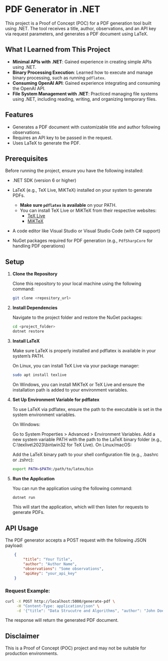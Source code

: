 # PDF Generator in .NET

This project is a Proof of Concept (POC) for a PDF generation tool built using .NET. The tool receives a title, author, observations, and an API key via request parameters, and generates a PDF document using LaTeX.

## What I Learned from This Project

- **Minimal APIs with .NET**: Gained experience in creating simple APIs using .NET.
- **Binary Processing Execution**: Learned how to execute and manage binary processing, such as running `pdflatex`.
- **Consuming OpenAI API**: Gained experience integrating and consuming the OpenAI API.
- **File System Management with .NET**: Practiced managing file systems using .NET, including reading, writing, and organizing temporary files.

## Features

- Generates a PDF document with customizable title and author following observations.
- Requires an API key to be passed in the request.
- Uses LaTeX to generate the PDF.

## Prerequisites

Before running the project, ensure you have the following installed:

- .NET SDK (version 6 or higher)
- LaTeX (e.g., TeX Live, MiKTeX) installed on your system to generate PDFs.
  - **Make sure `pdflatex` is available** on your PATH. 
  - You can install TeX Live or MiKTeX from their respective websites:
    - [TeX Live](https://www.tug.org/texlive/)
    - [MiKTeX](https://miktex.org/)

- A code editor like Visual Studio or Visual Studio Code (with C# support)
- NuGet packages required for PDF generation (e.g., `PdfSharpCore` for handling PDF operations)

## Setup

1. **Clone the Repository**

   Clone this repository to your local machine using the following command:

   ```bash
   git clone <repository_url>
   ```

2. **Install Dependencies**

    Navigate to the project folder and restore the NuGet packages:
    ```bash
    cd <project_folder>
    dotnet restore
    ```

3. **Install LaTeX**

    Make sure LaTeX is properly installed and pdflatex is available in your system’s PATH.

    On Linux, you can install TeX Live via your package manager:
    ```bash
    sudo apt install texlive
    ```

    On Windows, you can install MiKTeX or TeX Live and ensure the installation path is added to your environment variables.

4. **Set Up Environment Variable for pdflatex**

    To use LaTeX via pdflatex, ensure the path to the executable is set in the system environment variables.

    On Windows:

    Go to System Properties > Advanced > Environment Variables.
    Add a new system variable PATH with the path to the LaTeX binary folder (e.g., C:\texlive\2023\bin\win32 for TeX Live).
    On Linux/macOS:

    Add the LaTeX binary path to your shell configuration file (e.g., .bashrc or .zshrc):
    ```bash
    export PATH=$PATH:/path/to/latex/bin
    ```
5. **Run the Application**

    You can run the application using the following command:
    ```bash
    dotnet run
    ```
    This will start the application, which will then listen for requests to generate PDFs.

## API Usage
The PDF generator accepts a POST request with the following JSON payload:
```json
    {
        "title": "Your Title",
        "author": "Author Name",
        "observations": "Some observations",
        "apiKey": "your_api_key"
    }
```

### Request Example:
```bash
curl -X POST http://localhost:5000/generate-pdf \
     -H "Content-Type: application/json" \
     -d '{"title": "Data Strucutre and Algorithms", "author": "John Doe", "observations": "Generate only title screen and introduction", "apiKey": "your_api_key"}'
```

The response will return the generated PDF document.

## Disclaimer
This is a Proof of Concept (POC) project and may not be suitable for production environments.